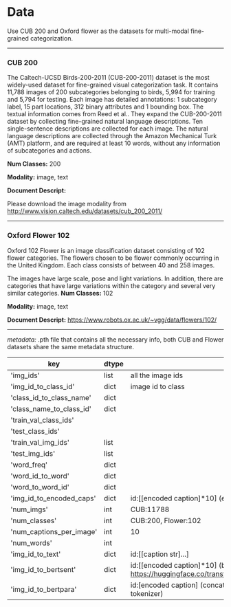 # Data

Use CUB 200 and Oxford flower as the datasets for multi-modal fine-grained categorization.

****
### CUB 200
The Caltech-UCSD Birds-200-2011 (CUB-200-2011) dataset is the most widely-used dataset for fine-grained visual categorization task. It contains 11,788 images of 200 subcategories belonging to birds, 5,994 for training and 5,794 for testing. Each image has detailed annotations: 1 subcategory label, 15 part locations, 312 binary attributes and 1 bounding box. The textual information comes from Reed et al.. They expand the CUB-200-2011 dataset by collecting fine-grained natural language descriptions. Ten single-sentence descriptions are collected for each image. The natural language descriptions are collected through the Amazon Mechanical Turk (AMT) platform, and are required at least 10 words, without any information of subcategories and actions.

**Num Classes:** 200

**Modality:** image, text

**Document Descript:**

Please download the image modality from http://www.vision.caltech.edu/datasets/cub_200_2011/

****
### Oxford Flower 102
Oxford 102 Flower is an image classification dataset consisting of 102 flower categories. The flowers chosen to be flower commonly occurring in the United Kingdom. Each class consists of between 40 and 258 images.

The images have large scale, pose and light variations. In addition, there are categories that have large variations within the category and several very similar categories.
**Num Classes:** 102

**Modality:** image, text

**Document Descript:**
https://www.robots.ox.ac.uk/~vgg/data/flowers/102/
****


_metadata:_ .pth file that contains all the necessary info, both CUB and Flower datasets share the same metadata structure.

| key                      | dtype | value                                                                                                                                 |
|--------------------------|-------|---------------------------------------------------------------------------------------------------------------------------------------|
| 'img_ids'                | list  | all the image ids                                                                                                                     |
| 'img_id_to_class_id'     | dict  | image id to class                                                                                                                     |
| 'class_id_to_class_name' | dict  |                                                                                                                                       |
| 'class_name_to_class_id' | dict  |                                                                                                                                       |
| 'train_val_class_ids'    |       |                                                                                                                                       |
| 'test_class_ids'         |       |                                                                                                                                       |
| 'train_val_img_ids'      | list  |                                                                                                                                       |
| 'test_img_ids'           | list  |                                                                                                                                       |
| 'word_freq'              | dict  |                                                                                                                                       |
| 'word_id_to_word'        | dict  |                                                                                                                                       |
| 'word_to_word_id'        | dict  |                                                                                                                                       |
| 'img_id_to_encoded_caps' | dict  | id:[[encoded caption]*10] (encoded based on word freq)                                                                                |
| 'num_imgs'               | int   | CUB:11788                                                                                                                             |
| 'num_classes'            | int   | CUB:200, Flower:102                                                                                                                   |
| 'num_captions_per_image' | int   | 10                                                                                                                                    |
| 'num_words'              | int   |                                                                                                                                       |
| 'img_id_to_text'         | dict  | id:[[caption str]...]                                                                                                                 |
| 'img_id_to_bertsent'     | dict  | id:[[encoded caption]*10] (by pretrained BERT tokenizer https://huggingface.co/transformers/v3.0.2/model_doc/bert.html#berttokenizer) |
| 'img_id_to_bertpara'     | dict  | id:[encoded caption] (concatenated 10 sentences encoded by pretrained BERT tokenizer)                                                 |












